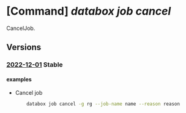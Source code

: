 # [Command] _databox job cancel_

CancelJob.

## Versions

### [2022-12-01](/Resources/mgmt-plane/L3N1YnNjcmlwdGlvbnMve30vcmVzb3VyY2Vncm91cHMve30vcHJvdmlkZXJzL21pY3Jvc29mdC5kYXRhYm94L2pvYnMve30vY2FuY2Vs/2022-12-01.xml) **Stable**

<!-- mgmt-plane /subscriptions/{}/resourcegroups/{}/providers/microsoft.databox/jobs/{}/cancel 2022-12-01 -->

#### examples

- Cancel job
    ```bash
        databox job cancel -g rg --job-name name --reason reason
    ```

